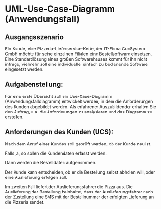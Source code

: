 # UML-Use-Case-Diagramm (Anwendungsfall)

## Ausgangsszenario
Ein Kunde, eine Pizzeria-Lieferservice-Kette, der IT-Firma ConSystem GmbH möchte für seine einzelnen Filialen eine Bestellsoftware einsetzen. Eine Standardlösung eines großen Softwarehauses kommt für ihn nicht infrage, vielmehr soll eine individuelle, einfach zu bedienende Software eingesetzt werden. 

## Aufgabenstellung: 
Für eine erste Übersicht soll ein Use-Case-Diagramm (Anwendungsfalldiagramm) entwickelt werden, in dem die Anforderungen des Kunden abgebildet werden. Als erfahrener Auszubildender erhalten Sie den Auftrag, u.a. die Anforderungen zu analysieren und das Diagramm zu erstellen. 

## Anforderungen des Kunden (UCS): 

Nach dem Anruf eines Kunden soll geprüft werden, ob der Kunde neu ist. 

Falls ja, so sollen die Kunden­daten erfasst werden.

Dann werden die Bestelldaten aufgenommen. 

Der Kunde kann entscheiden, ob er die Bestellung selbst abholen will, oder eine Auslieferung erfolgen soll. 

Im zweiten Fall liefert der Aus­lieferungsfahrer die Pizza aus. 
Die Auslieferung der Bestellung beinhaltet, dass der Auslieferungsfahrer nach der Zustellung 
eine SMS mit der Bestellnummer der erfolgten Lieferung an die Pizzeria sendet. 
